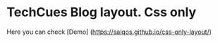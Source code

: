 # TechCues Blog layout. Css only
Here you can check [Demo] (https://saiqos.github.io/css-only-layout/)

